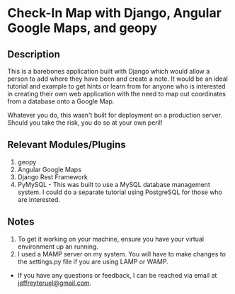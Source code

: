 # Check-In Map with Django, Angular Google Maps, and geopy

## Description
This is a barebones application built with Django which would allow a person to add where they have been and create a note. It would be an ideal tutorial and example to get hints or learn from for anyone who is interested in creating their own web application with the need to map out coordinates from a database onto a Google Map.  

Whatever you do, this wasn't built for deployment on a production server. Should you take the risk, you do so at your own peril!   

## Relevant Modules/Plugins

1. geopy 
2. Angular Google Maps
3. Django Rest Framework
4. PyMySQL - This was built to use a MySQL database management system. I could do a separate tutorial using PostgreSQL for those who are interested. 

## Notes

1. To get it working on your machine, ensure you have your virtual environment up an running. 
2. I used a MAMP server on my system. You will have to make changes to the settings.py file if you are using LAMP or WAMP.

- If you have any questions or feedback, I can be reached via email at jeffreyteruel@gmail.com. 
